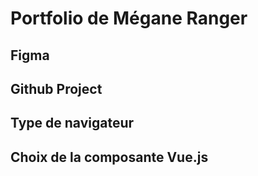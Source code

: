 # Portfolio de Mégane Ranger

## Figma

## Github Project 

## Type de navigateur

## Choix de la composante Vue.js
